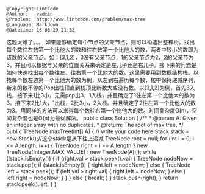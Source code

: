 ```
@Copyright:LintCode
@Author:   vadxin
@Problem:  http://www.lintcode.com/problem/max-tree
@Language: Markdown
@Datetime: 16-08-29 21:32
```

这题太难了。。。
如果能够确定每个节点的父亲节点，则可以构造出整棵树。找出每个数往左数第一个比他大的数和往右数第一个比他大的数，两者中较小的数即为该数的父亲节点。如：[3,1,2]，3没有父亲节点，1的父亲节点为2，2的父亲节为3。并且可以根据与父亲的位置关系来确定是左儿子还是右儿子。接下来的问题是如何快速找出每个数往左、往右第一个比他大的数。这里需要用到数据结构栈。以找每个数左边第一个比他大的数为例，从左到右遍历每个数，栈中保持递减序列，新来的数不停的Pop出栈顶直到栈顶比新数大或没有数。以[3,1,2]为例，首先3入栈，接下来1比3小，无需pop出3，1入栈，并且确定了1往左第一个比他大的数为3。接下来2比1大，1出栈，2比3小，2入栈。并且确定了2往左第一个比他大的数为3。用同样的方法可以求得每个数往右第一个比他大的数。时间复杂度O(n)，空间复杂度也是O(n)为最优解法。
public class Solution {
    /**
     * @param A: Given an integer array with no duplicates.
     * @return: The root of max tree.
     */
    public TreeNode maxTree(int[] A) {
        // write your code here
        Stack<TreeNode> stack = new Stack<TreeNode>();//这个stack是从下往上递减
        TreeNode root = null;
        for (int i = 0; i <= A.length; i++) {
            TreeNode right = i == A.length ? new TreeNode(Integer.MAX_VALUE)
                : new TreeNode(A[i]);
            while (!stack.isEmpty()) {
                if (right.val > stack.peek().val) {
                    TreeNode nodeNow = stack.pop();
                    if (stack.isEmpty()) {
                        right.left = nodeNow;
                    } else {
                        TreeNode left = stack.peek();
                        if (left.val > right.val) {
                            right.left = nodeNow;
                        } else {
                            left.right = nodeNow;
                        }
                    }
                } else {
                    break;
                }
            }
            stack.push(right);
        }
        return stack.peek().left;
    }
}